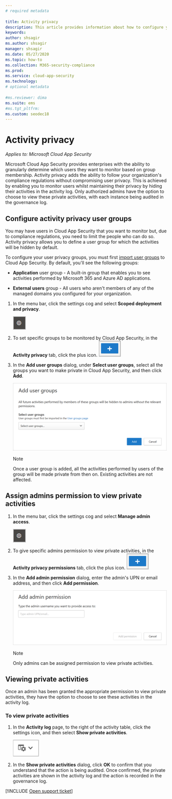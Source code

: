 ```yaml
---
# required metadata

title: Activity privacy
description: This article provides information about how to configure your activity monitoring to comply with your user privacy policy.
keywords:
author: shsagir
ms.author: shsagir
manager: shsagir
ms.date: 05/27/2020
ms.topic: how-to
ms.collection: M365-security-compliance
ms.prod:
ms.service: cloud-app-security
ms.technology:
# optional metadata

#ms.reviewer: dima
ms.suite: ems
#ms.tgt_pltfrm:
ms.custom: seodec18
---
```

# Activity privacy

*Applies to: Microsoft Cloud App Security*

Microsoft Cloud App Security provides enterprises with the ability to granularly determine which users they want to monitor based on group membership. Activity privacy adds the ability to follow your organization's compliance regulations without compromising user privacy. This is achieved by enabling you to monitor users whilst maintaining their privacy by hiding their activities in the activity log. Only authorized admins have the option to choose to view these private activities, with each instance being audited in the governance log.

## Configure activity privacy user groups

You may have users in Cloud App Security that you want to monitor but, due to compliance regulations, you need to limit the people who can do so. Activity privacy allows you to define a user group for which the activities will be hidden by default.

To configure your user privacy groups, you must first [import user groups](user-groups.md) to Cloud App Security. By default, you'll see the following groups:

- **Application** user group -  A built-in group that enables you to see activities performed by Microsoft 365 and Azure AD applications.

- **External users** group - All users who aren't members of any of the managed domains you configured for your organization.

1. In the menu bar, click the settings cog and select **Scoped deployment and privacy**.

    ![settings icon](media/settings-icon.png)

1. To set specific groups to be monitored by Cloud App Security, in the **Activity privacy** tab, click the plus icon.
    ![icon](media/plus-icon.png)

1. In the **Add user groups** dialog, under **Select user groups**, select all the groups you want to make private in Cloud App Security, and then click **Add**.

    ![Screenshot showing the add user groups dialog box](media/activity-privacy-add-user-groups.png)

    > [!NOTE]
    > Once a user group is added, all the activities performed by users of the group will be made private from then on. Existing activities are not affected.

## Assign admins permission to view private activities

1. In the menu bar, click the settings cog and select **Manage admin access**.

    ![settings icon](media/settings-icon.png)

1. To give specific admins permission to view private activities, in the **Activity privacy permissions** tab, click the plus icon.
    ![icon](media/plus-icon.png)

1. In the **Add admin permission** dialog, enter the admin's UPN or email address, and then click **Add permission**.

    ![Screenshot showing the add admin permission dialog box](media/activity-privacy-add-admin-permission.png)

    > [!NOTE]
    > Only admins can be assigned permission to view private activities.

## Viewing private activities

Once an admin has been granted the appropriate permission to view private activities, they have the option to choose to see these activities in the activity log.

### To view private activities

1. In the **Activity log** page, to the right of the activity table, click the settings icon, and then select **Show private activities**.

    ![Screenshot showing the activity log settings icon](media/activity-privacy-view-settings-icon.png)

1. In the **Show private activities** dialog, click **OK** to confirm that you understand that the action is being audited. Once confirmed, the private activities are shown in the activity log and the action is recorded in the governance log.

[!INCLUDE [Open support ticket](includes/support.md)]

